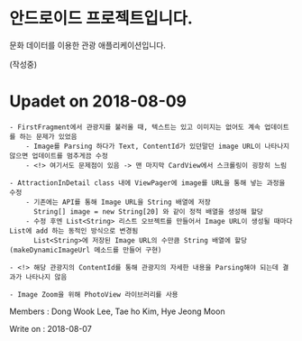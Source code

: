 # 안드로이드 프로젝트입니다.

문화 데이터를 이용한 관광 애플리케이션입니다.

(작성중)

# Upadet on 2018-08-09
	- FirstFragment에서 관광지를 불러올 때, 텍스트는 있고 이미지는 없어도 계속 업데이트를 하는 문제가 있었음
		- Image를 Parsing 하다가 Text, ContentId가 있던말던 image URL이 나타나지 않으면 업데이트를 멈추게끔 수정
		- <!> 여기서도 문제점이 있음 -> 맨 마지막 CardView에서 스크롤링이 굉장히 느림
		
	- AttractionInDetail class 내에 ViewPager에 image를 URL을 통해 넣는 과정을 수정
		- 기존에는 API를 통해 Image URL을 String 배열에 저장
		  String[] image = new String[20] 와 같이 정적 배열을 생성해 할당
		- 수정 후엔 List<String> 리스트 오브젝트를 만들어서 Image URL이 생성될 때마다 List에 add 하는 동적인 방식으로 변경됨
		  List<String>에 저장된 Image URL의 수만큼 String 배열에 할당 (makeDynamicImageUrl 메소드를 만들어 구현)
		  
	- <!> 해당 관광지의 ContentId를 통해 관광지의 자세한 내용을 Parsing해야 되는데 결과가 나타나지 않음
	
	- Image Zoom을 위해 PhotoView 라이브러리를 사용

		  
		  
Members : Dong Wook Lee, Tae ho Kim, Hye Jeong Moon

Write on : 2018-08-07